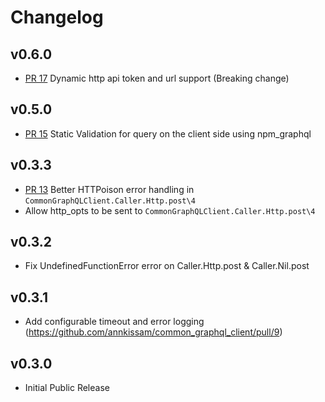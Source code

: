 # Changelog

## v0.6.0
- [PR 17](https://github.com/annkissam/common_graphql_client/pull/17)
Dynamic http api token and url support (Breaking change)

## v0.5.0
- [PR 15](https://github.com/annkissam/common_graphql_client/pull/15) Static Validation for query
on the client side using npm_graphql

## v0.3.3
- [PR 13](`CommonGraphQLClient.Caller.Http.post\4`) Better HTTPoison error handling in `CommonGraphQLClient.Caller.Http.post\4`
- Allow http_opts to be sent to `CommonGraphQLClient.Caller.Http.post\4`

## v0.3.2
- Fix UndefinedFunctionError error on Caller.Http.post & Caller.Nil.post

## v0.3.1
- Add configurable timeout and error logging (https://github.com/annkissam/common_graphql_client/pull/9)

## v0.3.0

- Initial Public Release

